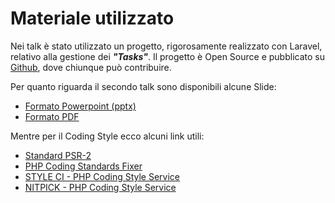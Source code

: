 # Materiale utilizzato

Nei talk è stato utilizzato un progetto, rigorosamente realizzato con Laravel, relativo alla gestione dei  ***"Tasks"***. Il progetto è Open Source e pubblicato su [Github](https://github.com/laravel-verona/demo-task-list), dove chiunque può contribuire.

Per quanto riguarda il secondo talk sono disponibili alcune Slide:

- [Formato Powerpoint (pptx)](https://github.com/laravel-verona/annotations/blob/master/2015-12-12/materiale/2%C2%B0%20Laravel%20Meetup%20Verona.pptx?raw=true)
- [Formato PDF](https://github.com/laravel-verona/annotations/blob/master/2015-12-12/materiale/2%C2%B0%20Laravel%20Meetup%20Verona.pdf?raw=true)

Mentre per il Coding Style ecco alcuni link utili:

- [Standard PSR-2](http://www.php-fig.org/psr/psr-2)
- [PHP Coding Standards Fixer](http://cs.sensiolabs.org/)
- [STYLE CI - PHP Coding Style Service](https://styleci.io/)
- [NITPICK - PHP Coding Style Service](https://nitpick-ci.com/)
